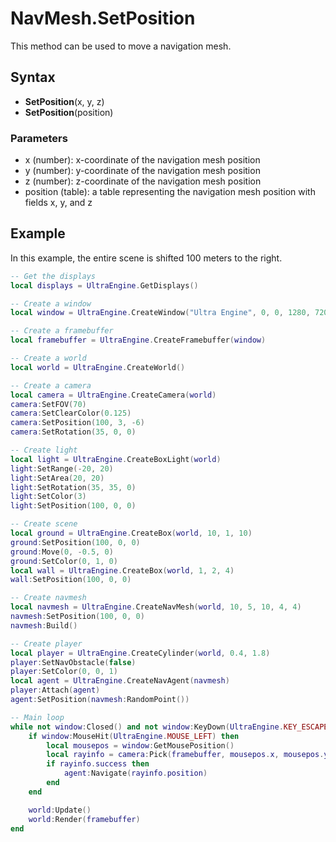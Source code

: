 # NavMesh.SetPosition

This method can be used to move a navigation mesh.

## Syntax

- **SetPosition**(x, y, z)
- **SetPosition**(position)

### Parameters

- x (number): x-coordinate of the navigation mesh position
- y (number): y-coordinate of the navigation mesh position
- z (number): z-coordinate of the navigation mesh position
- position (table): a table representing the navigation mesh position with fields x, y, and z

## Example

In this example, the entire scene is shifted 100 meters to the right.

```lua
-- Get the displays
local displays = UltraEngine.GetDisplays()

-- Create a window
local window = UltraEngine.CreateWindow("Ultra Engine", 0, 0, 1280, 720, displays[1], UltraEngine.WINDOW_CENTER | UltraEngine.WINDOW_TITLEBAR)

-- Create a framebuffer
local framebuffer = UltraEngine.CreateFramebuffer(window)

-- Create a world
local world = UltraEngine.CreateWorld()

-- Create a camera    
local camera = UltraEngine.CreateCamera(world)
camera:SetFOV(70)
camera:SetClearColor(0.125)
camera:SetPosition(100, 3, -6)
camera:SetRotation(35, 0, 0)

-- Create light
local light = UltraEngine.CreateBoxLight(world)
light:SetRange(-20, 20)
light:SetArea(20, 20)
light:SetRotation(35, 35, 0)
light:SetColor(3)
light:SetPosition(100, 0, 0)

-- Create scene
local ground = UltraEngine.CreateBox(world, 10, 1, 10)
ground:SetPosition(100, 0, 0)
ground:Move(0, -0.5, 0)
ground:SetColor(0, 1, 0)
local wall = UltraEngine.CreateBox(world, 1, 2, 4)
wall:SetPosition(100, 0, 0)

-- Create navmesh
local navmesh = UltraEngine.CreateNavMesh(world, 10, 5, 10, 4, 4)
navmesh:SetPosition(100, 0, 0)
navmesh:Build()

-- Create player
local player = UltraEngine.CreateCylinder(world, 0.4, 1.8)
player:SetNavObstacle(false)
player:SetColor(0, 0, 1)
local agent = UltraEngine.CreateNavAgent(navmesh)
player:Attach(agent)
agent:SetPosition(navmesh:RandomPoint())

-- Main loop
while not window:Closed() and not window:KeyDown(UltraEngine.KEY_ESCAPE) do
    if window:MouseHit(UltraEngine.MOUSE_LEFT) then
        local mousepos = window:GetMousePosition()
        local rayinfo = camera:Pick(framebuffer, mousepos.x, mousepos.y)
        if rayinfo.success then
            agent:Navigate(rayinfo.position)
        end
    end

    world:Update()
    world:Render(framebuffer)
end
```
